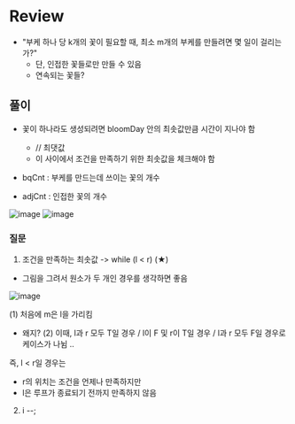 # Review
- "부케 하나 당 k개의 꽃이 필요할 때, 최소 m개의 부케를 만들려면 몇 일이 걸리는가?" 
  - 단, 인접한 꽃들로만 만들 수 있음
  - 연속되는 꽃들?

## 풀이
- 꽃이 하나라도 생성되려면 bloomDay 안의 최솟값만큼 시간이 지나야 함
  - // 최댓값
  - 이 사이에서 조건을 만족하기 위한 최솟값을 체크해야 함

- bqCnt : 부케를 만드는데 쓰이는 꽃의 개수
- adjCnt : 인접한 꽃의 개수

![image](https://github.com/eunbileeme/algorithm/assets/103405457/155b37d2-bb9e-4893-b587-4d85ddc6dc46)
![image](https://github.com/eunbileeme/algorithm/assets/103405457/8ca1ebc4-9714-47c6-aab5-d88b118d8e8b)

### 질문
1. 조건을 만족하는 최솟값 -> while (l < r) (★)
- 그림을 그려서 원소가 두 개인 경우를 생각하면 좋음

![image](https://github.com/eunbileeme/algorithm/assets/103405457/2cf945c2-8ba6-4514-8b6c-48e134e71124)

(1) 처음에 m은 l을 가리킴
- 왜지?
(2) 이때, l과 r 모두 T일 경우 / l이 F 및 r이 T일 경우 / l과 r 모두 F일 경우로 케이스가 나뉨
..

즉, l < r일 경우는
- r의 위치는 조건을 언제나 만족하지만
- l은 루프가 종료되기 전까지 만족하지 않음

2. i --;

